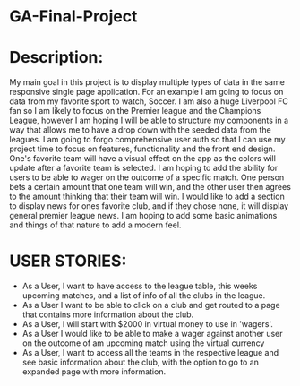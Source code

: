 # GA-Final-Project

# Description:
My main goal in this project is to display multiple types of data in the same responsive single page application. For an example I am going to focus on data from my favorite sport to watch, Soccer. I am also a huge Liverpool FC fan so I am likely to focus on the Premier league and the Champions League, however I am hoping I will be able to structure my components in a way that allows me to have a drop down with the seeded data from the leagues. I am going to forgo comprehensive user auth so that I can use my project time to focus on features, functionality  and the front end design. One's favorite team will have a visual effect on the app as the colors will update after a favorite team is selected. I am hoping to add the ability for users to be able to wager on the outcome of a specific match. One person bets a certain amount that one team will win, and the other user then agrees to the amount thinking that their team will win. I would like to add a section to display news for ones favorite club, and if they chose none, it will display general premier league news. I am hoping to add some basic animations and things of that nature to add a modern feel. 

# USER STORIES:

- As a User, I want to have access to the league table, this weeks upcoming matches, and a list of info of all the clubs in the league.
- As a User I want to be able to click on a club and get routed to a page that contains more information about the club.
- As a User, I will start with $2000 in virtual money to use in 'wagers'.
- As a User I would like to be able to make a wager against another user on the outcome of am upcoming match using the virtual currency
- As a User, I want to access all the teams in the respective league and see basic information about the club, with the option to go to an expanded page with more information. 

